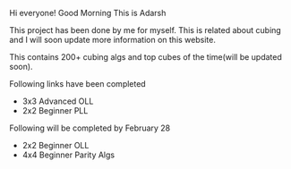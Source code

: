 Hi everyone! Good Morning
This is Adarsh

This project has been done by me for myself. This is related about cubing and I will soon update more information on this website.

This contains 200+ cubing algs and top cubes of the time(will be updated soon).

Following links have been completed

* 3x3 Advanced OLL 
* 2x2 Beginner PLL

Following will be completed by February 28

* 2x2 Beginner OLL
* 4x4 Beginner Parity Algs
